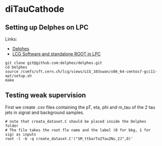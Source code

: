 # diTauCathode

## Setting up Delphes on LPC

Links:
* [Delphes](https://github.com/delphes/delphes/tree/master)
* [LCG Software and standalone ROOT in LPC](https://uscms.org/uscms_at_work/computing/setup/setup_software.shtml#lcgsoft)

```
git clone git@github.com:delphes/delphes.git
cd Delphes
source /cvmfs/sft.cern.ch/lcg/views/LCG_103swan/x86_64-centos7-gcc11-opt/setup.sh 
make
```

## Testing weak supervision

First we create .csv files containing the pT, eta, phi and m_tau of the 2 tau jets in signal and background samples. 
```
# note that creata_dataset.C should be placed inside the Delphes folder
# The file takes the root fle name and the label (0 for bkg, 1 for sig) as inputs
root -l -b -q create_dataset.C'("SM_ttbarTo2Tau2Nu_2J",0)'
```

